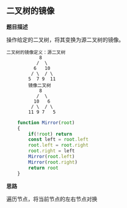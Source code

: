 ## 二叉树的镜像
**题目描述**

操作给定的二叉树，将其变换为源二叉树的镜像。
```
二叉树的镜像定义：源二叉树 
    	    8
    	   /  \
    	  6   10
    	 / \  / \
    	5  7 9  11
    	镜像二叉树
    	    8
    	   /  \
    	  10   6
    	 / \  / \
    	11 9 7   5
```

```javascript
    function Mirror(root)
    {
        if(!root) return
        const left = root.left
        root.left = root.right
        root.right = left
        Mirror(root.left)
        Mirror(root.right)
        return root
    }
```

**思路**

遍历节点，将当前节点的左右节点对换